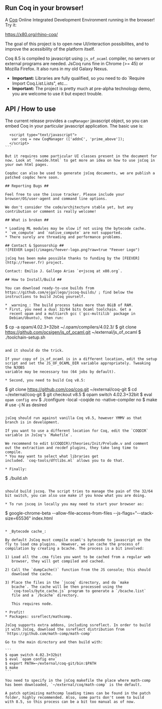 Run Coq in your browser!
------------------------

A [Coq](https://coq.inria.fr) Online Integrated Development Environment
running in the browser! Try it:

<https://x80.org/rhino-coq/>

The goal of this project is to open new UI/interaction possibilites,
and to improve the acessibility of the platform itself.

Coq 8.5 is compiled to javascript using `js_of_ocaml` compiler, no
servers or external programs are needed. JsCoq runs fine in Chrome (>=
45) or Mozilla Firefox. It also runs in my old Galaxy Nexus.

* **Important:** Libraries are fully qualified, so you need to do `Require Import Coq.List.Lists", etc...
* **Important:** The project is pretty much at pre-alpha technology demo, you are welcome to use it but expect trouble.

## API / How to use

The current release provides a `coqManager` javascript object, so you can
embed Coq in your particular javascript application. The basic use is:

````
  <script type="text/javascript">
   var coq = new CoqManager (['addnC', 'prime_above']);
  </script>
```

But it requires some particular UI classes present in the document for
now. Look at `newide.html` to get more an idea on how to use jsCoq in
your own html pages.

Coqdoc can also be used to generate jsCoq documents, we are publish a
patched coqdoc here soon.

## Reporting Bugs ##

Feel free to use the issue tracker. Please include your
browser/OS/user-agent and command line options.

We don't consider the code/architecture stable yet, but any
contribution or comment is really welcome!

## What is broken ##

* Loading ML modules may be slow if not using the bytecode cache.
* `vm_compute` and `native_compute` are not supported.
* There surely are threading and performance problems.

## Contact & Sponsorship ##
![FEEVER Logo](/images/feever-logo.png?raw=true "Feever Logo")

jsCoq has been make possible thanks to funding by the [FEEVER](http://feever.fr) project.

Contact: Emilio J. Gallego Arias `e+jscoq at x80.org`.

## How to Install/Build ##

You can download ready-to-use builds from
https://github.com/ejgallego/jscoq-builds/ ; find below the
instructions to build JsCoq yourself.

* _warning_: The build process takes more than 8GiB of RAM.
* First, you need a dual 32/64 bits Ocaml toolchain. Get a
  recent opam and a multiarch gcc (`gcc-multilib` package in
  Debian/Ubuntu), then run:

  ````
$ cp -a opam/4.02.3+32bit ~/.opam/compilers/4.02.3/
$ git clone https://github.com/ocsigen/js_of_ocaml.git ~/external/js_of_ocaml
$ ./toolchain-setup.sh
  ````

  and it should do the trick.

  If your copy of js_of_ocaml is in a different location, edit the setup
  script and set the JS_OF_OCAML_DIR variable appropriately. Tweaking the NJOBS
  variable may be necessary too (64 jobs by default).

* Second, you need to build Coq v8.5:

  ````
$ git clone https://github.com/coq/coq.git ~/external/coq-git
$ cd ~/external/coq-git
$ git checkout v8.5
$ opam switch 4.02.3+32bit
$ eval `opam config env`
$ ./configure -local -coqide no -native-compiler no
$ make               # use -j N as desired
  ````

  jsCoq should run against vanilla Coq v8.5, however YMMV as that
  branch is in development.

  If you want to use a different location for Coq, edit the `COQDIR`
  variable in JsCoq's `Makefile`.

  We recommend to edit $(COQDIR)/theories/Init/Prelude.v and comment
  out the extraction and recdef plugins, they take long time to
  compile.
* You may want to select what libraries get
  included. `coq-tools/dftlibs.ml` allows you to do that.

* Finally:

  ````
$ ./build.sh
  ````

  should build jscoq. The script tries to manage the pain of the 32/64
  bit switch, you can also use make if you know what you are doing.

* To run jscoq in locally you may need to start your browser as:

  ````
$ google-chrome-beta --allow-file-access-from-files --js-flags="--stack-size=65536" index.html
  ````

* _Bytecode cache_:

  By default JsCoq must compile ocaml's bytecode to javascript on the
  fly to load cma plugins.  However, we can cache the process of
  compilation by creating a bcache. The process is a bit involved:

  1) Load all the .cma files you want to be cached from a regular web
     browser, they will get compiled and cached.

  2) Call the `dumpCache()` function from the JS console; this should
     download the cache.

  3) Place the files in the `jscoq` directory, and do `make
     bcache`. The cache will be then processed using the
     `coq-tools/byte_cache.js` program to generate a `/bcache.list`
     file and a `/bcache` directory.

     This requires node.

* Profit!
* Packages: ssreflect/mathcomp.

  JsCoq supports extra addons, including ssreflect. In order to build
  it with JsCoq, download the ssreflect distribution from
  `https://github.com/math-comp/math-comp`

  Go to the main directory and then build with:

  ```
$ opam switch 4.02.3+32bit
$ eval `opam config env`
$ export PATH=~/external/coq-git/bin:$PATH
$ make
  ```

  You need to specify in the jsCoq makefile the place where math-comp
  has been downloaded, `~/external/coq/math-comp` is the default.

  A patch optimizing mathcomp loading times can be found in the patch
  folder, highly recommended. Also, some parts don't seem to build
  with 8.5, so this process can be a bit too manual as of now.
